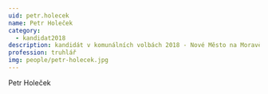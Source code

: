 ```yaml
---
uid: petr.holecek
name: Petr Holeček
category:
  - kandidat2018
description: kandidát v komunálních volbách 2018 - Nové Město na Moravě
profession: truhlář
img: people/petr-holecek.jpg
---
```


Petr Holeček
